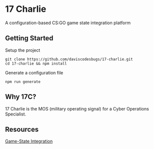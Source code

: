 # 17 Charlie
A configuration-based CS:GO game state integration platform

## Getting Started

Setup the project

```
git clone https://github.com/daviscodesbugs/17-charlie.git
cd 17-charlie && npm install
```

Generate a configuration file

```
npm run generate
```

## Why 17C?

17 Charlie is the MOS (military operating signal) for a Cyber Operations Specialist.

## Resources

[Game-State Integration](https://developer.valvesoftware.com/wiki/Counter-Strike:_Global_Offensive_Game_State_Integration)

